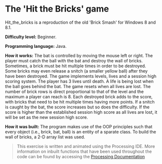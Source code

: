 # The 'Hit the Bricks' game

Hit_the_bricks is a reproduction of the old 'Brick Smash' for Windows 8 and 8.1. 

**Difficulty level:** Beginner. 

**Programming language:** Java.

**How it works:** The bat is controlled by moving the mouse left or right. The player must catch the ball with the bat and destroy the wall of bricks. Sometimes, a brick must be hit multiple times in order to be destroyed. Some bricks may even release a snitch (a smaller yellow ball) after they have been destroyed. The game implements levels, lives and a session high scoring system. The player has 3 lives until death. A life is being lost when the ball goes behind the bat. The game resets when all lives are lost. The number of brick rows is direct proportional to that of the level and the maximum a player can reach is 8. Each destroyed brick adds to the score, with bricks that need to be hit multiple times having more points. If a snitch is caught by the bat, the score increases but so does the difficulty. If the score is higher than the established session high score as all lives are lost, it will be set as the new session high score.

**How it was built:** The program makes use of the OOP principles such that every object (i.e., brick, bat, ball) is an entity of a sparate class. To build the wall of bricks, a 2-D array list was used. 

> This exercise is written and animated using the Processing IDE. More information on inbuilt functions that have been used throughout the code can be found by accessing the [Processing Documentation](https://processing.org/reference/)

